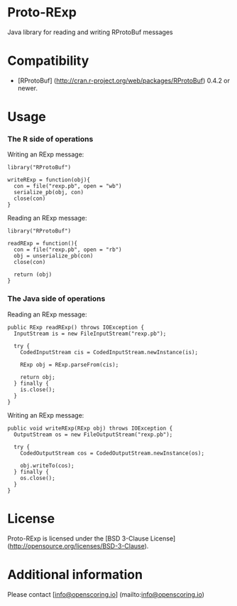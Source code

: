 Proto-RExp
==========

Java library for reading and writing RProtoBuf messages

# Compatibility #

* [RProtoBuf] (http://cran.r-project.org/web/packages/RProtoBuf) 0.4.2 or newer.

# Usage #

### The R side of operations

Writing an RExp message:

```
library("RProtoBuf")

writeRExp = function(obj){
  con = file("rexp.pb", open = "wb")
  serialize_pb(obj, con)
  close(con)
}
```

Reading an RExp message:

```
library("RProtoBuf")

readRExp = function(){
  con = file("rexp.pb", open = "rb")
  obj = unserialize_pb(con)
  close(con)

  return (obj)
}
```

### The Java side of operations

Reading an RExp message:

```
public RExp readRExp() throws IOException {
  InputStream is = new FileInputStream("rexp.pb");

  try {
    CodedInputStream cis = CodedInputStream.newInstance(is);

    RExp obj = RExp.parseFrom(cis);

    return obj;
  } finally {
    is.close();
  }
}
```

Writing an RExp message:

```
public void writeRExp(RExp obj) throws IOException {
  OutputStream os = new FileOutputStream("rexp.pb");

  try {
    CodedOutputStream cos = CodedOutputStream.newInstance(os);

    obj.writeTo(cos);
  } finally {
    os.close();
  }
}
```

# License #

Proto-RExp is licensed under the [BSD 3-Clause License] (http://opensource.org/licenses/BSD-3-Clause).

# Additional information #

Please contact [info@openscoring.io] (mailto:info@openscoring.io)
